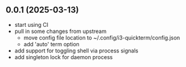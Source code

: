 ## 0.0.1 (2025-03-13)


- start using CI
- pull in some changes from upstream
    - move config file location to ~/.config/i3-quickterm/config.json
    - add 'auto' term option
- add support for toggling shell via process signals
- add singleton lock for daemon process
